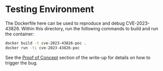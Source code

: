 # Testing Environment

The Dockerfile here can be used to reproduce and debug CVE-2023-43826. Within
this directory, run the following commands to build and run the container:

```sh
docker build -t cve-2023-43826-poc .
docker run -ti cve-2023-43826-poc
```

See the [Proof of Concept](../CVE-2023-43826.md#proof-of-concept) section of
the write-up for details on how to trigger the bug.
